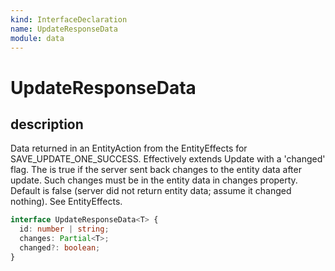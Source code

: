 ```yaml
---
kind: InterfaceDeclaration
name: UpdateResponseData
module: data
---
```


# UpdateResponseData

## description

Data returned in an EntityAction from the EntityEffects for SAVE_UPDATE_ONE_SUCCESS.
Effectively extends Update<T> with a 'changed' flag.
The is true if the server sent back changes to the entity data after update.
Such changes must be in the entity data in changes property.
Default is false (server did not return entity data; assume it changed nothing).
See EntityEffects.

```ts
interface UpdateResponseData<T> {
  id: number | string;
  changes: Partial<T>;
  changed?: boolean;
}
```
